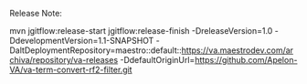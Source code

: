 Release Note:

mvn jgitflow:release-start jgitflow:release-finish -DreleaseVersion=1.0 -DdevelopmentVersion=1.1-SNAPSHOT -DaltDeploymentRepository=maestro::default::https://va.maestrodev.com/archiva/repository/va-releases -DdefaultOriginUrl=https://github.com/Apelon-VA/va-term-convert-rf2-filter.git
